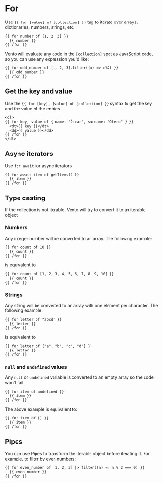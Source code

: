 # For

Use `{{ for [value] of [collection] }}` tag to iterate over arrays,
dictionaries, numbers, strings, etc.

```vento
{{ for number of [1, 2, 3] }}
  {{ number }}
{{ /for }}
```

Vento will evaluate any code in the `[collection]` spot as JavaScript code, so you
can use any expression you'd like:

```vento
{{ for odd_number of [1, 2, 3].filter((n) => n%2) }}
  {{ odd_number }}
{{ /for }}
```

## Get the key and value

Use the `{{ for [key], [value] of [collection] }}` syntax to get the key and the
value of the entries.

```vento
<dl>
{{ for key, value of { name: "Óscar", surname: "Otero" } }}
  <dt>{{ key }}</dt>
  <dd>{{ value }}</dd>
{{ /for }}
</dl>
```

## Async iterators

Use `for await` for async iterators.

```vento
{{ for await item of getItems() }}
  {{ item }}
{{ /for }}
```

## Type casting

If the collection is not iterable, Vento will try to convert it to an iterable
object.

### Numbers

Any integer number will be converted to an array. The following example:

```vento
{{ for count of 10 }}
  {{ count }}
{{ /for }}
```

is equivalent to:

```vento
{{ for count of [1, 2, 3, 4, 5, 6, 7, 8, 9, 10] }}
  {{ count }}
{{ /for }}
```

### Strings

Any string will be converted to an array with one element per character. The
following example:

```vento
{{ for letter of "abcd" }}
  {{ letter }}
{{ /for }}
```

is equivalent to:

```vento
{{ for letter of ["a", "b", "c", "d"] }}
  {{ letter }}
{{ /for }}
```

### `null` and `undefined` values

Any `null` or `undefined` variable is converted to an empty array so the code won't
fail.

```vento
{{ for item of undefined }}
  {{ item }}
{{ /for }}
```

The above example is equivalent to:

```vento
{{ for item of [] }}
  {{ item }}
{{ /for }}
```

## Pipes

You can use Pipes to transform the iterable object before iterating it. For example, to filter by even numbers:

```vento
{{ for even_number of [1, 2, 3] |> filter((n) => n % 2 === 0) }}
  {{ even_number }}
{{ /for }}
```

